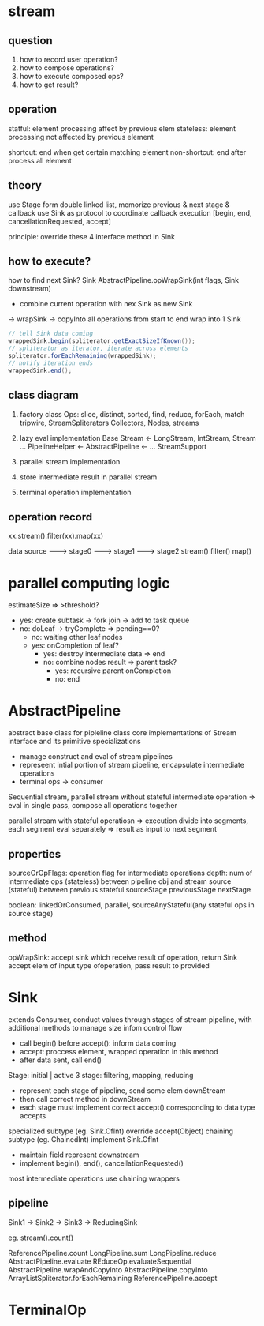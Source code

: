 # stream 
## question
1. how to record user operation?
2. how to compose operations?
3. how to execute composed ops?
4. how to get result?

## operation
statful: element processing affect by previous elem
stateless: element processing not affected by previous element

shortcut: end when get certain matching element 
non-shortcut: end after process all element

## theory
use Stage form double linked list, memorize previous & next stage & callback
use Sink as protocol to coordinate callback execution
[begin, end, cancellationRequested, accept]

principle: override these 4 interface method in Sink

## how to execute?
how to find next Sink?
Sink AbstractPipeline.opWrapSink(int flags, Sink downstream)
- combine current operation with nex Sink as new Sink

-> wrapSink -> copyInto
all operations from start to end wrap into 1 Sink

```java
// tell Sink data coming
wrappedSink.begin(spliterator.getExactSizeIfKnown());
// spliterator as iterator, iterate across elements
spliterator.forEachRemaining(wrappedSink);
// notify iteration ends
wrappedSink.end();
```



## class diagram
1. factory class 
Ops: slice, distinct, sorted, find, reduce, forEach, match
tripwire, StreamSpliterators
Collectors, Nodes, streams

2. lazy eval implementation
Base Stream <- LongStream, IntStream, Stream ...
PipelineHelper <- AbstractPipeline <- ...
StreamSupport

3. parallel stream implementation
4. store intermediate result in parallel stream
5. terminal operation implementation

## operation record
xx.stream().filter(xx).map(xx)

data source ---> stage0 ---> stage1 ---> stage2
          stream()    filter()      map()





# parallel computing logic
estimateSize => >threshold?
- yes: create subtask -> fork join -> add to task queue
- no: doLeaf -> tryComplete => pending==0?
  - no: waiting other leaf nodes
  - yes: onCompletion of leaf?
    - yes: destroy intermediate data => end
    - no: combine nodes result => parent task?
      - yes: recursive parent onCompletion
      - no: end



# AbstractPipeline
abstract base class for pipleline class
core implementations of Stream interface and its primitive specializations
- manage construct and eval of stream pipelines
- represeent intial portion of stream pipeline, encapsulate intermediate operations
- terminal ops -> consumer

Sequential stream, parallel stream without stateful intermediate operation
=> eval in single pass, compose all operations together

parallel stream with stateful operatiosn
=> execution divide into segments, each segment eval separately
=> result as input to next segment

## properties
sourceOrOpFlags: operation flag for intermediate operations
depth: num of intermediate ops 
  (stateless) between pipeline obj and stream source 
  (stateful) between previous stateful
sourceStage
previousStage
nextStage

boolean: linkedOrConsumed, parallel, sourceAnyStateful(any stateful ops in source stage)

## method
opWrapSink: accept sink which receive result of operation, return Sink accept elem of input type ofoperation, pass result to provided




# Sink
extends Consumer, conduct values through stages of stream pipeline, with additional methods to manage size infom control flow
- call begin() before accept(): inform data coming
- accept: proccess element, wrapped operation in this method
- after data sent, call end()

Stage: initial | active
3 stage: filtering, mapping, reducing
- represent each stage of pipeline, send some elem downStream
- then call correct method in downStream
- each stage must implement correct accept() corresponding to data type accepts

specialized subtype (eg. Sink.OfInt) override accept(Object)
chaining subtype (eg. ChainedInt) implement Sink.OfInt
- maintain field represent downstream
- implement begin(), end(), cancellationRequested()

most intermediate operations use chaining wrappers

## pipeline
Sink1 -> Sink2 -> Sink3 -> ReducingSink

eg. stream().count()

ReferencePipeline.count
LongPipeline.sum
LongPipeline.reduce
AbstractPipeline.evaluate
REduceOp.evaluateSequential
AbstractPipeline.wrapAndCopyInto
AbstractPipeline.copyInto
ArrayListSpliterator.forEachRemaining
ReferencePipeline.accept


# TerminalOp





















